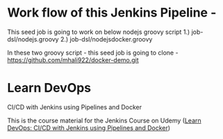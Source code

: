 # Work flow of this Jenkins Pipeline - 

This seed job is going to work on below nodejs groovy script 
1.)  job-dsl/nodejs.groovy
2.)  job-dsl/nodejsdocker.groovy

In these two groovy script - this seed job is going to clone - https://github.com/mhali922/docker-demo.git


# Learn DevOps

CI/CD with Jenkins using Pipelines and Docker

This is the course material for the Jenkins Course on Udemy ([Learn DevOps: CI/CD with Jenkins using Pipelines and Docker](https://www.udemy.com/learn-devops-ci-cd-with-jenkins-using-pipelines-and-docker/?couponCode=JENKINS_GIT))
